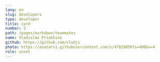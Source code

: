 ```yaml
---
lang: en
slug: developers
type: developer
title: card
number: 3
path: /pages/markdown/teammates
name: Vladislav Priakhine
github: https://github.com/vladji
photo: https://avatars1.githubusercontent.com/u/47819058?s=400&v=4
role: unset
---
```

